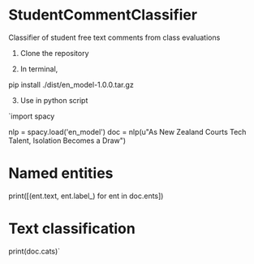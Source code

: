 # StudentCommentClassifier
Classifier of student free text comments from class evaluations

1. Clone the repository

2. In terminal,

pip install ./dist/en_model-1.0.0.tar.gz

3. Use in python script


`import spacy

nlp = spacy.load('en_model')
doc = nlp(u"As New Zealand Courts Tech Talent, Isolation Becomes a Draw")

# Named entities
print([(ent.text, ent.label_) for ent in doc.ents])

# Text classification
print(doc.cats)`